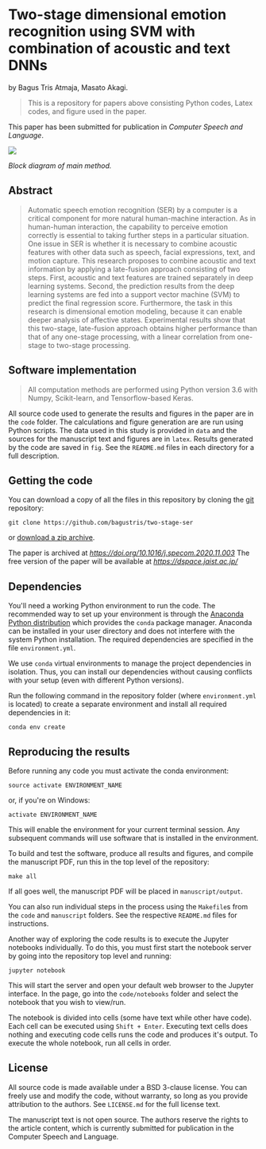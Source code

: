 # Two-stage dimensional emotion recognition using SVM with combination of acoustic and text DNNs

by
Bagus Tris Atmaja,
Masato Akagi.

> This is a repository for papers above consisting Python codes, Latex codes, and figure
> used in the paper.

This paper has been submitted for publication in *Computer Speech and Language*.

![](./fig/csl_system.png)

*Block diagram of main method.*


## Abstract

> Automatic speech emotion recognition (SER) by a computer is a critical component for more natural human-machine interaction. As in human-human interaction, the capability to perceive emotion correctly is essential to taking further
> steps in a particular situation. One issue in SER is whether it is necessary to
> combine acoustic features with other data such as speech, facial expressions,
> text, and motion capture. This research proposes to combine acoustic and
> text information by applying a late-fusion approach consisting of two steps.
> First, acoustic and text features are trained separately in deep learning systems. Second, the prediction results from the deep learning systems are fed
> into a support vector machine (SVM) to predict the final regression score. Furthermore, the task in this research is dimensional emotion modeling, because it
> can enable deeper analysis of affective states. Experimental results show that
> this two-stage, late-fusion approach obtains higher performance than that of
> any one-stage processing, with a linear correlation from one-stage to two-stage
> processing.

## Software implementation

> All computation methods are performed using Python version 3.6 with 
> Numpy, Scikit-learn, and Tensorflow-based Keras.

All source code used to generate the results and figures in the paper are in
the `code` folder.
The calculations and figure generation are are run using Python scripts.
The data used in this study is provided in `data` and the sources for the
manuscript text and figures are in `latex`.
Results generated by the code are saved in `fig`.
See the `README.md` files in each directory for a full description.


## Getting the code

You can download a copy of all the files in this repository by cloning the
[git](https://git-scm.com/) repository:

    git clone https://github.com/bagustris/two-stage-ser

or [download a zip archive](https://github.com/bagustris/two-stage-ser/archive/master.zip).

The paper is archived at *https://doi.org/10.1016/j.specom.2020.11.003*
The free version of the paper will be available at *https://dspace.jaist.ac.jp/*

## Dependencies

You'll need a working Python environment to run the code.
The recommended way to set up your environment is through the
[Anaconda Python distribution](https://www.anaconda.com/download/) which
provides the `conda` package manager.
Anaconda can be installed in your user directory and does not interfere with
the system Python installation.
The required dependencies are specified in the file `environment.yml`.

We use `conda` virtual environments to manage the project dependencies in
isolation.
Thus, you can install our dependencies without causing conflicts with your
setup (even with different Python versions).

Run the following command in the repository folder (where `environment.yml`
is located) to create a separate environment and install all required
dependencies in it:

    conda env create


## Reproducing the results

Before running any code you must activate the conda environment:

    source activate ENVIRONMENT_NAME

or, if you're on Windows:

    activate ENVIRONMENT_NAME

This will enable the environment for your current terminal session.
Any subsequent commands will use software that is installed in the environment.

To build and test the software, produce all results and figures, and compile
the manuscript PDF, run this in the top level of the repository:

    make all

If all goes well, the manuscript PDF will be placed in `manuscript/output`.

You can also run individual steps in the process using the `Makefile`s from the
`code` and `manuscript` folders. See the respective `README.md` files for
instructions.

Another way of exploring the code results is to execute the Jupyter notebooks
individually.
To do this, you must first start the notebook server by going into the
repository top level and running:

    jupyter notebook

This will start the server and open your default web browser to the Jupyter
interface. In the page, go into the `code/notebooks` folder and select the
notebook that you wish to view/run.

The notebook is divided into cells (some have text while other have code).
Each cell can be executed using `Shift + Enter`.
Executing text cells does nothing and executing code cells runs the code
and produces it's output.
To execute the whole notebook, run all cells in order.


## License

All source code is made available under a BSD 3-clause license. You can freely
use and modify the code, without warranty, so long as you provide attribution
to the authors. See `LICENSE.md` for the full license text.

The manuscript text is not open source. The authors reserve the rights to the
article content, which is currently submitted for publication in the
Computer Speech and Language.
